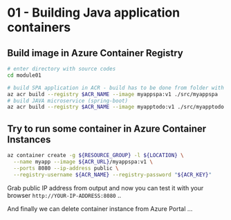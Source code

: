 # 01 - Building Java application containers

## Build image in Azure Container Registry

```bash
# enter directory with source codes
cd module01

# build SPA application in ACR - build has to be done from folder with source codes: java-k8s-workshop
az acr build --registry $ACR_NAME --image myappspa:v1 ./src/myappspa
# build JAVA microservice (spring-boot)
az acr build --registry $ACR_NAME --image myapptodo:v1 ./src/myapptodo
```

## Try to run some container in Azure Container Instances

```bash
az container create -g ${RESOURCE_GROUP} -l ${LOCATION} \
  --name myapp --image ${ACR_URL}/myappspa:v1 \
  --ports 8080 --ip-address public \
  --registry-username ${ACR_NAME} --registry-password "${ACR_KEY}"
```

Grab public IP address from output and now you can test it with your browser `http://YOUR-IP-ADDRESS:8080` ..

And finally we can delete container instance from Azure Portal ...

